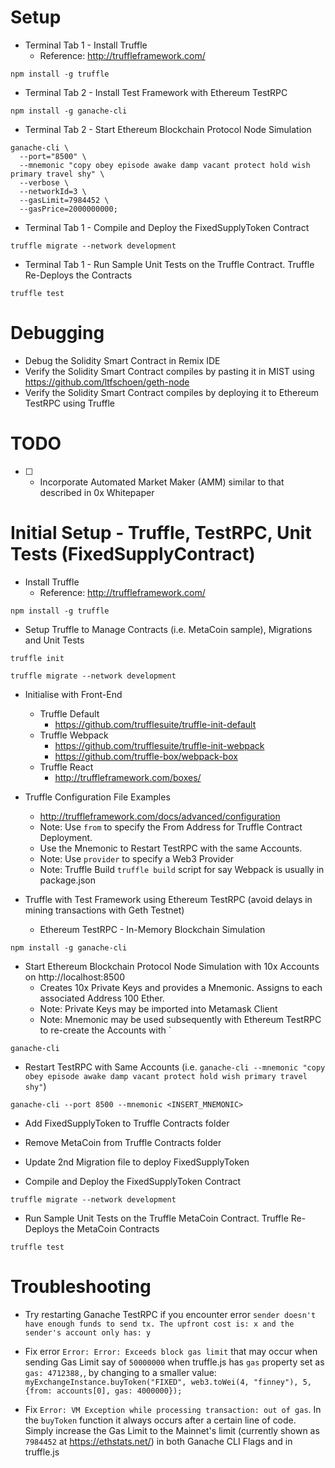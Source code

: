# Setup 

* Terminal Tab 1 - Install Truffle
  * Reference: http://truffleframework.com/

```
npm install -g truffle
```

* Terminal Tab 2 - Install Test Framework with Ethereum TestRPC

```
npm install -g ganache-cli
```

* Terminal Tab 2 - Start Ethereum Blockchain Protocol Node Simulation

```
ganache-cli \
  --port="8500" \
  --mnemonic "copy obey episode awake damp vacant protect hold wish primary travel shy" \
  --verbose \
  --networkId=3 \
  --gasLimit=7984452 \
  --gasPrice=2000000000;
```

* Terminal Tab 1 - Compile and Deploy the FixedSupplyToken Contract

```
truffle migrate --network development
```

* Terminal Tab 1 - Run Sample Unit Tests on the Truffle Contract. Truffle Re-Deploys the Contracts

```
truffle test
```

# Debugging

* Debug the Solidity Smart Contract in Remix IDE
* Verify the Solidity Smart Contract compiles by pasting it in MIST using https://github.com/ltfschoen/geth-node
* Verify the Solidity Smart Contract compiles by deploying it to Ethereum TestRPC using Truffle

# TODO

* [ ] - Incorporate Automated Market Maker (AMM) similar to that described in 0x Whitepaper

# Initial Setup - Truffle, TestRPC, Unit Tests (FixedSupplyContract)

* Install Truffle
  * Reference: http://truffleframework.com/

```
npm install -g truffle
```

* Setup Truffle to Manage Contracts (i.e. MetaCoin sample), Migrations and Unit Tests

```
truffle init

truffle migrate --network development
```

* Initialise with Front-End
  * Truffle Default
    * https://github.com/trufflesuite/truffle-init-default
  * Truffle Webpack
    * https://github.com/trufflesuite/truffle-init-webpack
    * https://github.com/truffle-box/webpack-box
  * Truffle React
    * http://truffleframework.com/boxes/

* Truffle Configuration File Examples
  * http://truffleframework.com/docs/advanced/configuration
  * Note: Use `from` to specify the From Address for Truffle Contract Deployment.
  * Use the Mnemonic to Restart TestRPC with the same Accounts.
  * Note: Use `provider` to specify a Web3 Provider
  * Note: Truffle Build `truffle build` script for say Webpack is usually in package.json

* Truffle with Test Framework using Ethereum TestRPC (avoid delays in mining transactions with Geth Testnet)
  * Ethereum TestRPC - In-Memory Blockchain Simulation

```
npm install -g ganache-cli
```

  * Start Ethereum Blockchain Protocol Node Simulation with 10x Accounts on http://localhost:8500
    * Creates 10x Private Keys and provides a Mnemonic. Assigns to each associated Address 100 Ether.
    * Note: Private Keys may be imported into Metamask Client 
    * Note: Mnemonic may be used subsequently with Ethereum TestRPC to re-create the Accounts with `

```
ganache-cli
```

  * Restart TestRPC with Same Accounts (i.e. `ganache-cli --mnemonic "copy obey episode awake damp vacant protect hold wish primary travel shy"`)

```
ganache-cli --port 8500 --mnemonic <INSERT_MNEMONIC> 
```

* Add FixedSupplyToken to Truffle Contracts folder
* Remove MetaCoin from Truffle Contracts folder
* Update 2nd Migration file to deploy FixedSupplyToken

* Compile and Deploy the FixedSupplyToken Contract

```
truffle migrate --network development
```

* Run Sample Unit Tests on the Truffle MetaCoin Contract. Truffle Re-Deploys the MetaCoin Contracts

```
truffle test
```

# Troubleshooting

* Try restarting Ganache TestRPC if you encounter error `sender doesn't have enough funds to send tx. The upfront cost is: x and the sender's account only has: y`

* Fix error `Error: Error: Exceeds block gas limit` that may occur when sending Gas Limit say of `50000000` when truffle.js has `gas` property set as `gas: 4712388,`, by changing to a smaller value: `myExchangeInstance.buyToken("FIXED", web3.toWei(4, "finney"), 5, {from: accounts[0], gas: 4000000});`

* Fix `Error: VM Exception while processing transaction: out of gas`. In the `buyToken` function it always occurs after a certain line of code. Simply increase the Gas Limit to the Mainnet's limit (currently shown as `7984452` at https://ethstats.net/) in both Ganache CLI Flags and in truffle.js